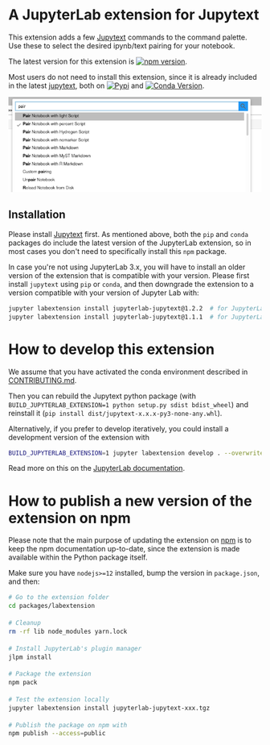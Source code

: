 # A JupyterLab extension for Jupytext

This extension adds a few [Jupytext](https://github.com/mwouts/jupytext) commands to the command palette. Use these to select the desired ipynb/text pairing for your notebook.

The latest version for this extension is [![npm version](https://badge.fury.io/js/jupyterlab-jupytext.svg)](https://badge.fury.io/js/jupyterlab-jupytext).

Most users do not need to install this extension, since it is already included in the latest [jupytext](https://github.com/mwouts/jupytext/), both on [![Pypi](https://img.shields.io/pypi/v/jupytext.svg)](https://pypi.python.org/pypi/jupytext) and
[![Conda Version](https://img.shields.io/conda/vn/conda-forge/jupytext.svg)](https://anaconda.org/conda-forge/jupytext).

![](https://github.com/mwouts/jupytext/raw/master/packages/labextension/jupytext_commands.png)

## Installation

Please install [Jupytext](https://github.com/mwouts/jupytext/blob/master/README.md#installation) first. As mentioned above, both the `pip` and `conda` packages do include the latest version of the JupyterLab extension, so in most cases you don't need to specifically install this `npm` package.

In case you're not using JupyterLab 3.x, you will have to install an older version of the extension that is compatible with your version. Please first install `jupytext` using `pip` or `conda`, and then downgrade the extension to a version compatible with your version of Jupyter Lab with:
```bash
jupyter labextension install jupyterlab-jupytext@1.2.2  # for JupyterLab 2.x
jupyter labextension install jupyterlab-jupytext@1.1.1  # for JupyterLab 1.x
```

# How to develop this extension

We assume that you have activated the conda environment described in [CONTRIBUTING.md](https://github.com/mwouts/jupytext/blob/master/CONTRIBUTING.md).

Then you can rebuild the Jupytext python package (with `BUILD_JUPYTERLAB_EXTENSION=1 python setup.py sdist bdist_wheel`) and reinstall it (`pip install dist/jupytext-x.x.x-py3-none-any.whl`).

Alternatively, if you prefer to develop iteratively, you could install a development version of the extension with

```bash
BUILD_JUPYTERLAB_EXTENSION=1 jupyter labextension develop . --overwrite
```

Read more on this on the [JupyterLab documentation](https://jupyterlab.readthedocs.io/en/latest/extension/extension_dev.html#developing-a-prebuilt-extension).

# How to publish a new version of the extension on npm

Please note that the main purpose of updating the extension on [npm](https://www.npmjs.com) is to keep the npm documentation up-to-date, since the extension is made available within the Python package itself.

Make sure you have `nodejs>=12` installed, bump the version in `package.json`, and then:
```bash
# Go to the extension folder
cd packages/labextension

# Cleanup
rm -rf lib node_modules yarn.lock

# Install JupyterLab's plugin manager
jlpm install

# Package the extension
npm pack

# Test the extension locally
jupyter labextension install jupyterlab-jupytext-xxx.tgz

# Publish the package on npm with
npm publish --access=public
```
